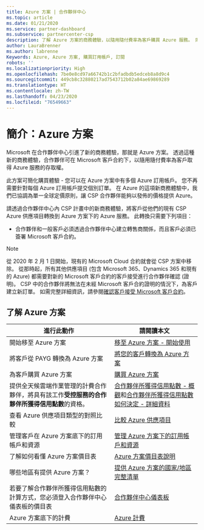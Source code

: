 ```yaml
---
title: Azure 方案 | 合作夥伴中心
ms.topic: article
ms.date: 01/21/2020
ms.service: partner-dashboard
ms.subservice: partnercenter-csp
description: 了解 Azure 方案的商務體驗，以隨用隨付費率為客戶購買 Azure 服務。 同時了解新的安全性需求。
author: LauraBrenner
ms.author: labrenne
Keywords: Azure, Azure 方案, 購買訂用帳戶, 訂閱
robots: ''
ms.localizationpriority: High
ms.openlocfilehash: 7be0e8cd97a66742b1c2bfadbdb5edceb8a8d9c4
ms.sourcegitcommit: 449cb8c32880217ad7543712b02a84ae69869289
ms.translationtype: HT
ms.contentlocale: zh-TW
ms.lasthandoff: 04/23/2020
ms.locfileid: "76549663"
---
```

# <a name="introduction-azure-plan"></a>簡介：Azure 方案

Microsoft 在合作夥伴中心引進了新的商務體驗，那就是 Azure 方案。  透過這種新的商務體驗，合作夥伴可在 Microsoft 客戶合約下，以隨用隨付費率為客戶取得 Azure 服務的存取權。

此方案可簡化購買體驗 - 您可以在 Azure 方案中有多個 Azure 訂用帳戶。 您不再需要針對每個 Azure 訂用帳戶提交個別訂單。 在 Azure 的這項新商務體驗中，我們已協調為單一全球定價原則，讓 CSP 合作夥伴能夠以發佈的價格提供 Azure。

請透過合作夥伴中心內 CSP 計畫中的新商務體驗，將客戶從他們的現有 CSP Azure 供應項目轉換到 Azure 方案下的 Azure 服務。 此轉換只需要下列項目：

- 合作夥伴和一般客戶必須透過合作夥伴中心建立轉售商關係，而且客戶必須已簽署 Microsoft 客戶合約。

>[!Note]
>從 2020 年 2 月 1 日開始，現有的 Microsoft Cloud 合約就會從 CSP 方案中移除。 從那時起，所有其他供應項目 (包含 Microsoft 365、Dynamics 365 和現有的 Azure) 都需要對新的 Microsoft 客戶合約的客戶接受進行合作夥伴確認 (證明)。 CSP 中的合作夥伴將無法在未經 Microsoft 客戶合約證明的情況下，為客戶建立新訂單。 如需完整詳細資訊，請參閱[確認客戶接受 Microsoft 客戶合約](confirm-customer-agreement.md)。


## <a name="learn-about-the-azure-plan"></a>了解 Azure 方案

|**進行此動作**   |**請閱讀本文**   |
|------------------|---------------------|
|開始移至 Azure 方案|[移至 Azure 方案 - 開始使用](azure-plan-get-started.md)
|將客戶從 PAYG 轉換為 Azure 方案|[將您的客戶轉換為 Azure 方案](azure-plan-transition.md)|
|為客戶購買 Azure 方案|[購買 Azure 方案](purchase-azure-plan.md)|
|提供全天候雲端作業管理的計費合作夥伴，將具有該工作**受控服務的合作夥伴所獲得信用點數**的資格。|[合作夥伴所獲得信用點數 - 概觀](partner-earned-credit.md)和[合作夥伴所獲得信用點數如何決定 - 詳細資料](partner-earned-credit-explanation.md)|
|查看 Azure 供應項目類型的對照比較|[比較 Azure 供應項目](compare-azure-offers.md)|
|管理客戶在 Azure 方案底下的訂用帳戶和資源|[管理 Azure 方案下的訂用帳戶和資源](azure-plan-manage.md)|
|了解如何看懂 Azure 方案價目表   |[Azure 方案價目表說明](azure-plan-price-list.md)|
|哪些地區有提供 Azure 方案？|[提供 Azure 方案的國家/地區完整清單](https://query.prod.cms.rt.microsoft.com/cms/api/am/binary/RE3QN0x)
|若要了解合作夥伴所獲得信用點數的計算方式，您必須登入合作夥伴中心儀表板的價目表|[合作夥伴中心儀表板](https://partner.microsoft.com/en-us/dashboard/home)|
|Azure 方案底下的計費|[Azure 計費](azure-plan-billing.md)| 




